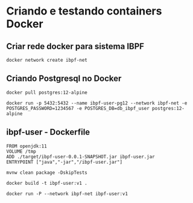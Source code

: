 # Criando e testando containers Docker

## Criar rede docker para sistema IBPF
```
docker network create ibpf-net
```

## Criando Postgresql no Docker
```
docker pull postgres:12-alpine

docker run -p 5432:5432 --name ibpf-user-pg12 --network ibpf-net -e POSTGRES_PASSWORD=1234567 -e POSTGRES_DB=db_ibpf_user postgres:12-alpine
```

## ibpf-user - Dockerfile
```
FROM openjdk:11
VOLUME /tmp
ADD ./target/ibpf-user-0.0.1-SNAPSHOT.jar ibpf-user.jar
ENTRYPOINT ["java","-jar","/ibpf-user.jar"]
``` 
```
mvnw clean package -DskipTests

docker build -t ibpf-user:v1 .

docker run -P --network ibpf-net ibpf-user:v1
```
